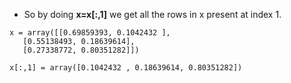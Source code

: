 - So by doing **x=x[:,1]** we get all the rows in x present at index 1.
```
x = array([[0.69859393, 0.1042432 ],
   [0.55138493, 0.18639614],
   [0.27338772, 0.80351282]])

x[:,1] = array([0.1042432 , 0.18639614, 0.80351282])
```
